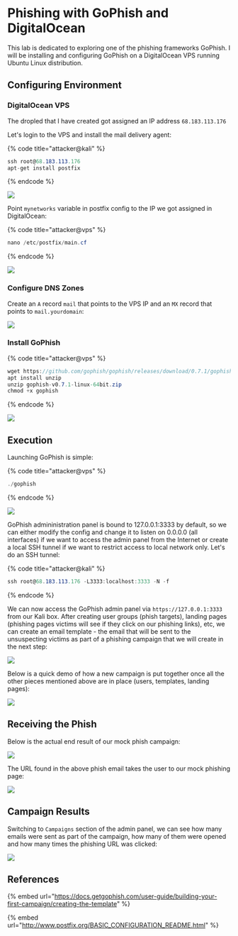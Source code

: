 # Phishing with GoPhish and DigitalOcean

This lab is dedicated to exploring one of the phishing frameworks GoPhish. I will be installing and configuring GoPhish on a DigitalOcean VPS running Ubuntu Linux distribution.

## Configuring Environment

### DigitalOcean VPS

The dropled that I have created got assigned an IP address `68.183.113.176`

Let's login to the VPS and install the mail delivery agent:

{% code title="attacker@kali" %}
```csharp
ssh root@68.183.113.176
apt-get install postfix
```
{% endcode %}

![](../../.gitbook/assets/screenshot-from-2019-01-09-21-12-51.png)

Point `mynetworks` variable in postfix config to the IP we got assigned in DigitalOcean:

{% code title="attacker@vps" %}
```csharp
nano /etc/postfix/main.cf
```
{% endcode %}

![](../../.gitbook/assets/screenshot-from-2019-01-08-22-37-41.png)

### Configure DNS Zones

Create an `A` record `mail` that points to the VPS IP and an `MX` record that points to `mail.yourdomain`:

![](../../.gitbook/assets/screenshot-from-2019-01-08-22-56-12.png)

### Install GoPhish

{% code title="attacker@vps" %}
```csharp
wget https://github.com/gophish/gophish/releases/download/0.7.1/gophish-v0.7.1-linux-64bit.zip
apt install unzip
unzip gophish-v0.7.1-linux-64bit.zip 
chmod +x gophish
```
{% endcode %}

![](../../.gitbook/assets/screenshot-from-2019-01-08-22-40-21.png)

## Execution

Launching GoPhish is simple:

{% code title="attacker@vps" %}
```csharp
./gophish
```
{% endcode %}

![](../../.gitbook/assets/screenshot-from-2019-01-08-22-41-09.png)

GoPhish admininistration panel is bound to 127.0.0.1:3333 by default, so we can either modify the config and change it to listen on 0.0.0.0 (all interfaces) if we want to access the admin panel from the Internet or create a local SSH tunnel if we want to restrict access to local network only. Let's do an SSH tunnel:

{% code title="attacker@kali" %}
```csharp
ssh root@68.183.113.176 -L3333:localhost:3333 -N -f
```
{% endcode %}

We can now access the GoPhish admin panel via `https://127.0.0.1:3333` from our Kali box. After creating user groups (phish targets), landing pages (phishing pages victims will see if they click on our phishing links), etc, we can create an email template - the email that will be sent to the unsuspecting victims as part of a phishing campaign that we will create in the next step:

![](../../.gitbook/assets/screenshot-from-2019-01-08-22-45-34.png)

Below is a quick demo of how a new campaign is put together once all the other pieces mentioned above are in place (users, templates, landing pages):

![](../../.gitbook/assets/peek-2019-01-08-22-47.gif)

## Receiving the Phish

Below is the actual end result of our mock phish campaign:

![](../../.gitbook/assets/screenshot-from-2019-01-08-22-50-47.png)

The URL found in the above phish email takes the user to our mock phishing page:

![](../../.gitbook/assets/screenshot-from-2019-01-08-22-51-21.png)

## Campaign Results

Switching to `Campaigns` section of the admin panel, we can see how many emails were sent as part of the campaign, how many of them were opened and how many times the phishing URL was clicked:

![](../../.gitbook/assets/screenshot-from-2019-01-08-23-11-32.png)

## References

{% embed url="https://docs.getgophish.com/user-guide/building-your-first-campaign/creating-the-template" %}

{% embed url="http://www.postfix.org/BASIC_CONFIGURATION_README.html" %}
